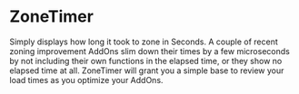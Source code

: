 # ZoneTimer
Simply displays how long it took to zone in Seconds. A couple of recent zoning improvement AddOns slim down their times by a few microseconds by not including their own functions in the elapsed time, or they show no elapsed time at all. ZoneTimer will grant you a simple base to review your load times as you optimize your AddOns.
